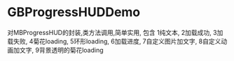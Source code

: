 # GBProgressHUDDemo
对MBProgressHUD的封装,类方法调用,简单实用,
包含
1纯文本,
2加载成功,
3加载失败,
4菊花loading,
5环形loading,
6加载进度,
7自定义图片加文字,
8自定义动画加文字,
9背景透明的菊花loading
